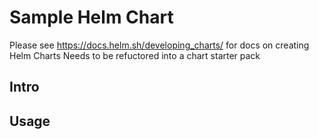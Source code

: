 # Sample Helm Chart

Please see https://docs.helm.sh/developing_charts/ for docs on creating Helm Charts
Needs to be refuctored into a chart starter pack
## Intro

## Usage
